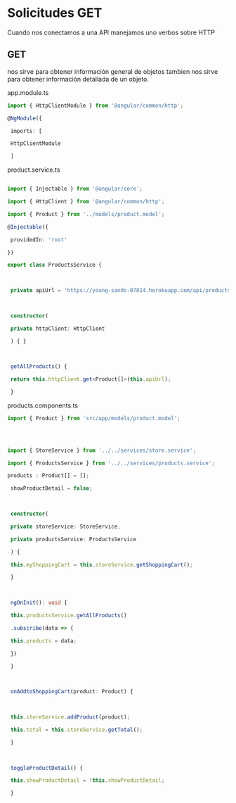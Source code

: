# Solicitudes GET

Cuando nos conectamos a una API manejamos uno verbos sobre HTTP 

## GET
nos sirve para obtener información general de objetos tambien nos sirve para obtener información detallada de un objeto.

app.module.ts
```ts
import { HttpClientModule } from '@angular/common/http';

@NgModule({

 imports: [

 HttpClientModule

 ]
```

product.service.ts
```ts

import { Injectable } from '@angular/core';

import { HttpClient } from '@angular/common/http';

import { Product } from '../models/product.model';

@Injectable({

 providedIn: 'root'

})

export class ProductsService {

  

 private apiUrl = 'https://young-sands-07814.herokuapp.com/api/products';

  

 constructor(

 private httpClient: HttpClient

 ) { }

  

 getAllProducts() {

 return this.httpClient.get<Product[]>(this.apiUrl);

 }
 ```


products.components.ts
```ts
import { Product } from 'src/app/models/product.model';

  
  

import { StoreService } from '../../services/store.service';

import { ProductsService } from '../../services/products.service';

products : Product[] = [];

 showProductDetail = false;

  

 constructor(

 private storeService: StoreService,

 private productsService: ProductsService

 ) {

 this.myShoppingCart = this.storeService.getShoppingCart();

 }

  

 ngOnInit(): void {

 this.productsService.getAllProducts()

 .subscribe(data => {

 this.products = data;

 })

 }

  

 onAddtoShoppingCart(product: Product) {

  

 this.storeService.addProduct(product);

 this.total = this.storeService.getTotal();

 }

  

 toggleProductDetail() {

 this.showProductDetail = !this.showProductDetail;

 }
```